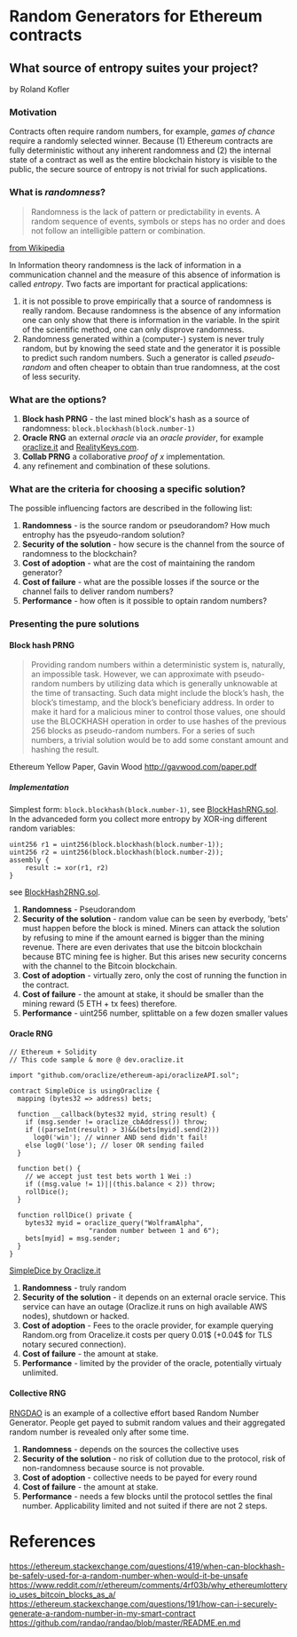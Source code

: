 # Random Generators for Ethereum contracts
## What source of entropy suites your project?
by Roland Kofler

### Motivation

Contracts often require random numbers, for example, *games of chance* require a randomly selected winner. Because (1) Ethereum contracts are fully deterministic without any inherent randomness and (2) the internal state of a contract as well as the entire blockchain history is visible to the public, the secure source of entropy is not trivial for such applications. 

### What is *randomness*?

> Randomness is the lack of pattern or predictability in events. A random sequence of events, symbols or steps has no order and does not follow an intelligible pattern or combination.  

[from Wikipedia](https://en.wikipedia.org/wiki/Randomness)

In Information theory randomness is the lack of information in a communication channel and the measure of this absence of information is called *entropy*. 
Two facts are important for practical applications:

1. it is not possible to prove empirically that a source of randomness is really random. Because randomness is the absence of any information one can only show that there is information in the variable. In the spirit of the scientific method, one can only disprove randomness.
2. Randomness generated within a (computer-) system is never truly random, but by knowing the seed state and the generator it is possible to predict such random numbers. Such a generator is called *pseudo-random* and often cheaper to obtain than true randomness, at the cost of less security. 

### What are the options?
1. **Block hash PRNG** - the last mined block's hash as a source of randomness: `block.blockhash(block.number-1)`
2. **Oracle RNG** an external *oracle* via an *oracle provider*, for example [oraclize.it]() and [RealityKeys.com]().
3. **Collab PRNG** a collaborative *proof of x* implementation.
4. any refinement and combination of these solutions.

### What are the criteria for choosing a specific solution?
The possible influencing factors are described in the following list:

1. **Randomness** - is the source random or pseudorandom?  How much entrophy has the psyeudo-random solution? 
2. **Security of the solution** - how secure is the channel from the source of randomness to the blockchain?
2. **Cost of adoption** - what are the cost of maintaining the random generator?
3. **Cost of failure** - what are the possible losses if the source or the channel fails to deliver random numbers?
4. **Performance** - how often is it possible to optain random numbers?

### Presenting the pure solutions

#### Block hash PRNG
> Providing random numbers within a deterministic system is, naturally, an impossible task. However, we can approximate with pseudo-random numbers by utilizing data which is generally unknowable at the time of transacting. Such data might include the block’s hash, the block’s timestamp, and the block’s beneficiary address. In order to make it hard for a malicious miner to control those values, one should use the BLOCKHASH operation in order to use hashes of the previous 256 blocks as pseudo-random numbers. For a series of such numbers, a trivial solution would be to add some constant amount and hashing the result.

Ethereum Yellow Paper, Gavin Wood http://gavwood.com/paper.pdf

##### Implementation 
Simplest form: `block.blockhash(block.number-1)`, see [BlockHashRNG.sol](BlockHashRNG.sol).  
In the advanceded form you collect more entropy by XOR-ing different random variables:
```
uint256 r1 = uint256(block.blockhash(block.number-1));
uint256 r2 = uint256(block.blockhash(block.number-2));
assembly {
    result := xor(r1, r2)
}
```
see [BlockHash2RNG.sol](BlockHash2RNG.sol).  
1. **Randomness** - Pseudorandom
2. **Security of the solution** - random value can be seen by everbody, 'bets' must happen before the block is mined. Miners can attack the solution by refusing to mine if the amount earned is bigger than the mining revenue. There are even derivates that use the bitcoin blockchain because BTC mining fee is higher. But this arises new security concerns with the channel to the Bitcoin blockchain.
2. **Cost of adoption** - virtually zero, only the cost of running the function in the contract.
3. **Cost of failure** - the amount at stake, it should be smaller than the mining reward (5 ETH + tx fees) therefore.
4. **Performance** - uint256 number, splittable on a few dozen smaller values

#### Oracle RNG

```
// Ethereum + Solidity
// This code sample & more @ dev.oraclize.it

import "github.com/oraclize/ethereum-api/oraclizeAPI.sol";

contract SimpleDice is usingOraclize {
  mapping (bytes32 => address) bets;
    
  function __callback(bytes32 myid, string result) {
    if (msg.sender != oraclize_cbAddress()) throw;
    if ((parseInt(result) > 3)&&(bets[myid].send(2)))
      log0('win'); // winner AND send didn't fail!
    else log0('lose'); // loser OR sending failed
  }
    
  function bet() {
    // we accept just test bets worth 1 Wei :)
    if ((msg.value != 1)||(this.balance < 2)) throw;
    rollDice();
  }
    
  function rollDice() private {
    bytes32 myid = oraclize_query("WolframAlpha",
                    "random number between 1 and 6");
    bets[myid] = msg.sender;
  }
}
```
[SimpleDice by Oraclize.it](https://ethereum.github.io/browser-solidity/#gist=138f23b50a568912cb5747c678d6b1d5&version=soljson-latest.js)

1. **Randomness** - truly random
2. **Security of the solution** - it depends on an external oracle service. This service can have an outage (Oraclize.it runs on high available AWS nodes), shutdown or hacked.
2. **Cost of adoption** - Fees to the oracle provider, for example querying Random.org from Oracelize.it costs per query 0.01$ (+0.04$ for TLS notary secured connection).
3. **Cost of failure** - the amount at stake.
4. **Performance** - limited by the provider of the oracle, potentially virtualy unlimited.


#### Collective RNG

[RNGDAO](https://github.com/randao/randao/blob/master/README.en.md) is an example of a collective effort based Random Number Generator. People get payed to submit random values and their aggregated random number is revealed only after some time.

1. **Randomness** - depends on the sources the collective uses
2. **Security of the solution** - no risk of collution due to the protocol, risk of non-randomness because source is not provable.
2. **Cost of adoption** - collective needs to be payed for every round
3. **Cost of failure** - the amount at stake.
4. **Performance** - needs a few blocks until the protocol settles the final number. Applicability limited and not suited if there are not 2 steps.

# References
https://ethereum.stackexchange.com/questions/419/when-can-blockhash-be-safely-used-for-a-random-number-when-would-it-be-unsafe
https://www.reddit.com/r/ethereum/comments/4rf03b/why_ethereumlotteryio_uses_bitcoin_blocks_as_a/
https://ethereum.stackexchange.com/questions/191/how-can-i-securely-generate-a-random-number-in-my-smart-contract
https://github.com/randao/randao/blob/master/README.en.md
